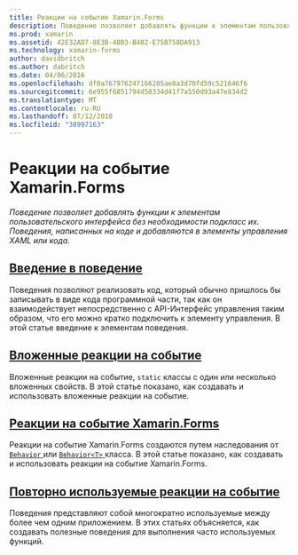 ```yaml
---
title: Реакции на событие Xamarin.Forms
description: Поведение позволяет добавлять функции к элементам пользовательского интерфейса без необходимости подкласс их. Поведения, написанных на коде и добавляются в элементы управления XAML или кода.
ms.prod: xamarin
ms.assetid: 42E32AD7-8E3B-48B3-B402-E75B758DA913
ms.technology: xamarin-forms
author: davidbritch
ms.author: dabritch
ms.date: 04/06/2016
ms.openlocfilehash: df0a767976247166205ae8a3d70fd59c521646f6
ms.sourcegitcommit: 6e955f6851794d58334d41f7a550d93a47e834d2
ms.translationtype: MT
ms.contentlocale: ru-RU
ms.lasthandoff: 07/12/2018
ms.locfileid: "38997163"
---
```

# <a name="xamarinforms-behaviors"></a>Реакции на событие Xamarin.Forms

_Поведение позволяет добавлять функции к элементам пользовательского интерфейса без необходимости подкласс их. Поведения, написанных на коде и добавляются в элементы управления XAML или кода._

## <a name="introduction-to-behaviorsintroductionmd"></a>[Введение в поведение](introduction.md)

Поведения позволяют реализовать код, который обычно пришлось бы записывать в виде кода программной части, так как он взаимодействует непосредственно с API-Интерфейс управления таким образом, что его можно кратко подключить к элементу управления. В этой статье введение к элементам поведения.

## <a name="attached-behaviorsattachedmd"></a>[Вложенные реакции на событие](attached.md)

Вложенные реакции на событие, `static` классы с один или несколько вложенных свойств. В этой статье показано, как создавать и использовать вложенные реакции на событие.

## <a name="xamarinforms-behaviorscreatingmd"></a>[Реакции на событие Xamarin.Forms](creating.md)

Реакции на событие Xamarin.Forms создаются путем наследования от [ `Behavior` ](xref:Xamarin.Forms.Behavior) или [ `Behavior<T>` ](xref:Xamarin.Forms.Behavior`1) класса. В этой статье показано, как создавать и использовать реакции на событие Xamarin.Forms.

## <a name="reusable-behaviorsreusableindexmd"></a>[Повторно используемые реакции на событие](reusable/index.md)

Поведения представляют собой многократно используемые между более чем одним приложением. В этих статьях объясняется, как создавать полезные поведения для выполнения часто используемых функций.
